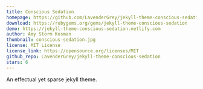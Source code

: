 ```yaml
---
title: Conscious Sedation
homepage: https://github.com/LavenderGrey/jekyll-theme-conscious-sedation
download: https://rubygems.org/gems/jekyll-theme-conscious-sedation
demo: https://jekyll-theme-conscious-sedation.netlify.com
author: Amy Storm Kosman
thumbnail: conscious-sedation.jpg
license: MIT License
license_link: https://opensource.org/licenses/MIT
github_repo: LavenderGrey/jekyll-theme-conscious-sedation
stars: 6
---
```


An effectual yet sparse jekyll theme.
